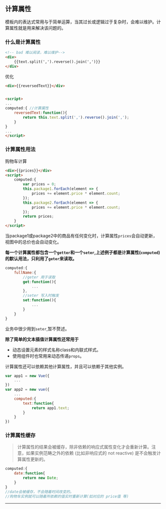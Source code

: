 ## 计算属性
模板内的表达式常用与于简单运算，当其过长或逻辑过于复杂时，会难以维护。计算属性就是用来解决该问题的。
### 什么是计算属性
```html
<!-- bad 难以阅读，难以维护-->
<div>
    {{text.split(',').reverse().join(',')}}
</div>
```
优化
```html
<div>{{reversedText}}</div>


<script>
...
computed:{ //计算属性
    reversedText:function(){
        return this.text.split(',').reverse().join(',');
    }
}
...
</script>

```

### 计算属性用法
购物车计算
```html
<div>{{prices}}</div>
<script>
    computed:{
        var prices = 0;
        this.package1.forEach(element => {
            prices += element.price * element.count;
        });
        this.package2.forEach(element => {
            prices += element.price * element.count;
        });
        return prices;
    }
</script>
```
当package1或package2中的商品有任何变化时，计算属性`prices`会自动更新，视图中的总价也会自动变化。

**每一个计算属性都包含一个`getter`和一个`seter`,上述例子都是计算属性(`computed`)的默认用法，只利用了`geter`来读取。**

```js
computed:{
    fullName:{
        //geter 用于读取
        get:function(){
            ...
        },
        //seter 写入时触发
        set:function(){
            ...
        }
    }
}
```
业务中很少用到`seter`,暂不赘述。

**除了简单的文本插值计算属性还常用于**

- 动态设置元素的样式名称class和内联式样式。
- 使用组件时也常用来动态传递`props`。

计算属性还可以依赖其他计算属性，并且可以依赖于其他实例。
```js
var app1 = new Vue({
    ...
})
var app2 = new vue({
    ...
    computed:{
        text:function{
            return app1.text;
        }
    }
})
```
### 计算属性缓存
>计算属性的结果会被缓存，除非依赖的响应式属性变化才会重新计算。注意，如果实例范畴之外的依赖 (比如非响应式的 not reactive) 是不会触发计算属性更新的。
```js
computed:{
    date:function{
        return new Date;
    }
}
//date会被缓存，不会随着时间改变的。
//购物车实例就可以随着所依赖的值实时重新计算(如对应的 price值 等)
```
---

